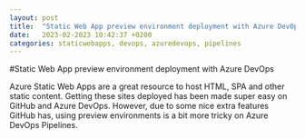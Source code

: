 ```yaml
---
layout: post
title:  "Static Web App preview environment deployment with Azure DevOps"
date:   2023-02-2023 10:42:37 +0200
categories: staticwebapps, devops, azuredevops, pipelines
---
```

#Static Web App preview environment deployment with Azure DevOps

Azure Static Web Apps are a great resource to host HTML, SPA and other static content. 
Getting these sites deployed has been made super easy on GitHub and Azure DevOps. 
However, due to some nice extra features GitHub has, using preview environments is a bit more tricky on Azure DevOps Pipelines. 